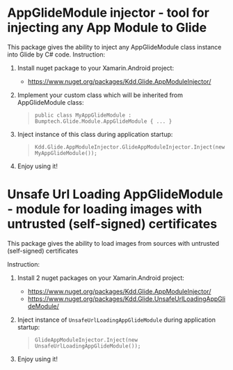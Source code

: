 #  AppGlideModule injector - tool for injecting any App Module to Glide

This package gives the ability to inject any AppGlideModule class instance into Glide by C# code.
Instruction:
1. Install nuget package to your Xamarin.Android project: 
    - https://www.nuget.org/packages/Kdd.Glide.AppModuleInjector/

2. Implement your custom class which will be inherited from AppGlideModule class:
    >`public class MyAppGlideModule : Bumptech.Glide.Module.AppGlideModule { ... }`

3. Inject instance of this class during application startup:
    >`Kdd.Glide.AppModuleInjector.GlideAppModuleInjector.Inject(new MyAppGlideModule());`

4. Enjoy using it!

# Unsafe Url Loading AppGlideModule - module for loading images with untrusted (self-signed) certificates

This package gives the ability to load images from sources with untrusted (self-signed) certificates

Instruction:
1. Install 2 nuget packages on your Xamarin.Android project:
    - https://www.nuget.org/packages/Kdd.Glide.AppModuleInjector/
    - https://www.nuget.org/packages/Kdd.Glide.UnsafeUrlLoadingAppGlideModule/

2. Inject instance of `UnsafeUrlLoadingAppGlideModule` during application startup:
    >`GlideAppModuleInjector.Inject(new UnsafeUrlLoadingAppGlideModule());`
  
3. Enjoy using it!
